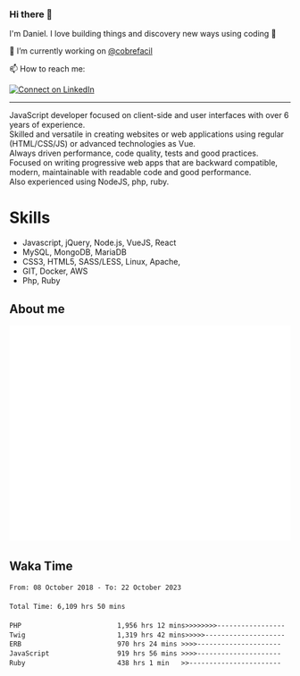 ### Hi there 👋

I'm Daniel. I love building things and discovery new ways using coding :raised_hands: 

🔭 I’m currently working on [@cobrefacil](https://www.cobrefacil.com.br/)

📫 How to reach me:

[![Connect on LinkedIn](https://img.shields.io/badge/--linkedin?label=LinkedIn&logo=LinkedIn&style=social)](https://www.linkedin.com/in/daniel-cerverizzo/)

---

JavaScript developer focused on client-side and user interfaces with over 6 years of experience.  
Skilled and versatile in creating websites or web applications using regular (HTML/CSS/JS) or advanced technologies as Vue.  
Always driven performance, code quality, tests and good practices.  
 Focused on writing progressive web apps that are backward compatible, modern, maintainable with readable code and good performance.  
Also experienced using NodeJS, php, ruby. 


# Skills

 - Javascript, jQuery, Node.js, VueJS, React
 - MySQL, MongoDB, MariaDB    
 - CSS3, HTML5, SASS/LESS,  Linux, Apache,
 - GIT, Docker, AWS
 - Php, Ruby

## About me

![Metrics](/github-metrics.svg)

## Waka Time

<!--START_SECTION:waka-->

```txt
From: 08 October 2018 - To: 22 October 2023

Total Time: 6,109 hrs 50 mins

PHP                        1,956 hrs 12 mins>>>>>>>>-----------------   32.02 %
Twig                       1,319 hrs 42 mins>>>>>--------------------   21.60 %
ERB                        970 hrs 24 mins >>>>---------------------   15.88 %
JavaScript                 919 hrs 56 mins >>>>---------------------   15.06 %
Ruby                       438 hrs 1 min   >>-----------------------   07.17 %
```

<!--END_SECTION:waka-->

